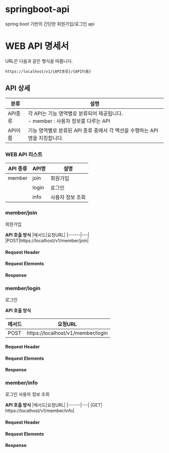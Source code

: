 # springboot-api
spring boot 기반의 간단한 회원가입/로그인 api

# WEB API 명세서


URL은 다음과 같은 형식을 따릅니다.    
~~~
https://localhost/v1/{API종류}/{API이름}
~~~

## API 상세

|분류|설명|
|------|-----|
|API종류|각 API는 기능 영역별로 분류되어 제공됩니다.<br>- member : 사용자 정보를 다루는 API|
|API이름|기능 영역별로 분류된 API 종류 중에서 각 액션을 수행하는 API명을 지칭합니다.|


### WEB API 리스트

|API 종류|API명|설명|
|------|-----|-----|
|member|join|회원가입|
||login|로그인|
||info|사용자 정보 조회|


### member/join
회원가입

**API 호출 방식**
|메서드|요청URL|
|------|---|
|POST|https://localhost/v1/member/join|


#### Request Header

#### Request Elements

#### Response

### member/login
로그인

**API 호출 방식**

|메서드|요청URL|
|------|---|
|POST|https://localhost/v1/member/login|

#### Request Header

#### Request Elements

#### Response


### member/info
로그인 사용자 정보 조회

**API 호출 방식**
|메서드|요청URL|
|------|---|
|GET| https://localhost/v1/member/info|


#### Request Header

#### Request Elements

#### Response


